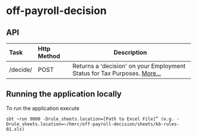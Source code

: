 # off-payroll-decision



## API
| Task    | Http Method | Description |
|:--------|:------------|-------------|
|/decide/ | POST        | Returns a 'decision' on your Employment Status for Tax Purposes. [More...](./docs/api.md)|


## Running the application locally
To run the application execute

```
sbt ~run 9000 -Drule_sheets.location=[Path to Excel File]” (e.g. -Drule_sheets.location=~/hmrc/off-payroll-decision/sheets/kb-rules-01.xls)